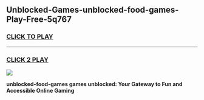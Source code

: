 
## Unblocked-Games-unblocked-food-games-Play-Free-5q767
<h3>
<a href="https://premium76.site?title=unblocked-food-games&ref=15A">CLICK TO PLAY</a></h3>
<hr>

<h3>
<a href="https://premium76.site?title=unblocked-food-games&ref=15A">CLICK 2 PLAY</a>
  
</h3>

<a href="https://premium76.site?title=unblocked-food-games&ref=15A"><img src="https://clearcache.store/games.png"></a>


**unblocked-food-games games unblocked: Your Gateway to Fun and Accessible Online Gaming**
